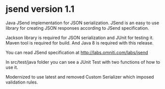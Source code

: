 jsend version 1.1
=================

Java JSend implementation for JSON serialization.
JSend is an easy to use library for creating JSON responses according to JSend specification.

Jackson library is required for JSON serialization and JUnit for testing it.
Maven tool is required for build. And Java 8 is required with this release.

You can read JSend specification at http://labs.omniti.com/labs/jsend

In src/test/java folder you can see a JUnit Test with two functions of how to use it.

Modernized to use latest and removed Custom Serializer which imposed validation rules.